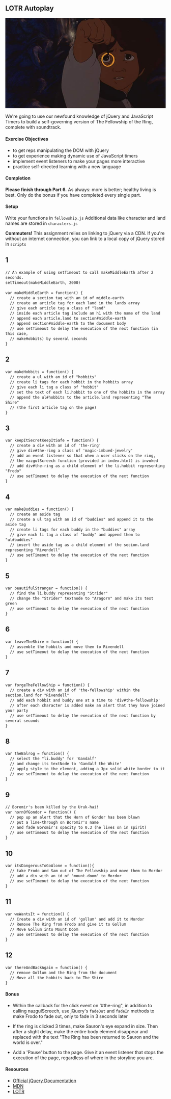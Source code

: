 ## LOTR Autoplay

![:image](images/frodo.jpg)

We're going to use our newfound knowledge of jQuery and JavaScript Timers to
build a self-governing version of The Fellowship of the Ring, complete with
soundtrack.

#### Exercise Objectives
- to get reps manipulating the DOM with jQuery
- to get experience making dynamic use of JavaScript timers
- implement event listeners to make your pages more interactive
- practice self-directed learning with a new language

#### Completion

**Please finish through Part 6.** As always: more is better; healthy living is
best. Only do the bonus if you have completed every single part.

#### Setup

Write your functions in `fellowship.js`
Additional data like character and land names are stored in `characters.js`

__Commuters!__ This assignment relies on linking to jQuery via a CDN. If you're without an internet connection, you can link to a local copy of jQuery stored in `scripts`

## 1

```
// An example of using setTimeout to call makeMiddleEarth after 2 seconds.
setTimeout(makeMiddleEarth, 2000)

var makeMiddleEarth = function() {
  // create a section tag with an id of middle-earth
  // create an article tag for each land in the lands array
  // give each article tag a class of "land"
  // inside each article tag include an h1 with the name of the land
  // append each article.land to section#middle-earth
  // append section#middle-earth to the document body
  // use setTimeout to delay the execution of the next function (in this case,
  // makeHobbits) by several seconds
}
```

## 2

```
var makeHobbits = function() {
  // create a ul with an id of "hobbits"
  // create li tags for each hobbit in the hobbits array
  // give each li tag a class of "hobbit"
  // set the text of each li.hobbit to one of the hobbits in the array
  // append the ul#hobbits to the article.land representing "The Shire"
  // (the first article tag on the page)
}
```

## 3

```
var keepItSecretKeepItSafe = function() {
  // create a div with an id of 'the-ring'
  // give div#the-ring a class of 'magic-imbued-jewelry'
  // add an event listener so that when a user clicks on the ring,
  // the nazgulScreech function (provided in index.html) is invoked
  // add div#the-ring as a child element of the li.hobbit representing "Frodo"
  // use setTimeout to delay the execution of the next function
}
```

## 4

```
var makeBuddies = function() {
  // create an aside tag
  // create a ul tag with an id of "buddies" and append it to the aside tag
  // create li tags for each buddy in the "buddies" array
  // give each li tag a class of "buddy" and append them to "ul#buddies"
  // insert the aside tag as a child element of the secion.land representing "Rivendell"
  // use setTimeout to delay the execution of the next function
}
```

## 5

```
var beautifulStranger = function() {
  // find the li.buddy representing "Strider"
  // change the "Strider" textnode to "Aragorn" and make its text green
  // use setTimeout to delay the execution of the next function
}
```

## 6

```
var leaveTheShire = function() {
  // assemble the hobbits and move them to Rivendell
  // use setTimeout to delay the execution of the next function
}
```

## 7

```
var forgeTheFellowShip = function() {
  // create a div with an id of 'the-fellowship' within the section.land for "Rivendell"
  // add each hobbit and buddy one at a time to 'div#the-fellowship'
  // after each character is added make an alert that they have joined your party
  // use setTimeout to delay the execution of the next function by several seconds
}
```

## 8

```
var theBalrog = function() {
  // select the "li.buddy" for 'Gandalf'
  // and change its textNode to 'Gandalf the White'
  // apply style to the element, adding a 3px solid white border to it
  // use setTimeout to delay the execution of the next function
}
```

## 9

```
// Boromir's been killed by the Uruk-hai!
var hornOfGondor = function() {
  // pop up an alert that the Horn of Gondor has been blown
  // put a line-through on Boromir's name
  // and fade Boromir's opacity to 0.3 (he lives on in spirit)
  // use setTimeout to delay the execution of the next function
}
```

## 10

```
var itsDangerousToGoAlone = function(){
  // take Frodo and Sam out of The Fellowship and move them to Mordor
  // add a div with an id of 'mount-doom' to Mordor
  // use setTimeout to delay the execution of the next function
}
```

## 11

```
var weWantsIt = function() {
  // Create a div with an id of 'gollum' and add it to Mordor
  // Remove The Ring from Frodo and give it to Gollum
  // Move Gollum into Mount Doom
  // use setTimeout to delay the execution of the next function
}
```

## 12

```
var thereAndBackAgain = function() {
  // remove Gollum and the Ring from the document
  // Move all the hobbits back to The Shire
}
```

#### Bonus

- Within the callback for the click event on '#the-ring",
in addition to calling nazgulScreech,
use jQuery's `fadeOut` and `fadeIn` methods  to make Frodo to fade out,
only to fade in 3 seconds later

- If the ring is clicked 3 times, make Sauron's eye expand in size.
Then after a slight delay, make the entire body element disappear and replaced
with the text "The Ring has been returned to Sauron and the world is over."

- Add a 'Pause' button to the page. Give it an event listener that stops the
execution of the page, regardless of where in the storyline you are.

#### Resources

- [Official jQuery Documentation](http://jquery.com)
- [MDN](https://developer.mozilla.org/en-US/docs/DOM/DOM_Reference)
- [LOTR](http://en.wikipedia.org/wiki/The_Lord_of_the_Rings)

